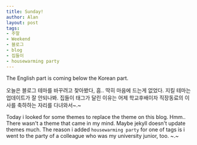 ```yaml
---
title: Sunday!
author: Alan
layout: post
tags:
- 주말
- Weekend
- 블로그
- blog
- 집들이
- housewarming party
---
```


The English part is coming below the Korean part.

오늘은 블로그 테마를 바꾸려고 찾아봤다, 흠.. 딱히 마음에 드는게 없었다. 지킬 테마는 업데이트가 잘 안되나봐.
집들이 태그가 달린 이유는 어제 학교후배이자 직장동료의 이사를 축하하는 자리를 다녀와서~.~

Today i looked for some themes to replace the theme on this blog. Hmm.. There wasn't a theme that came in my mind. Maybe jekyll doesn't update themes much.
The reason i added `housewarming party` for one of tags is i went to the party of a colleague who was my university junior, too. ~.~